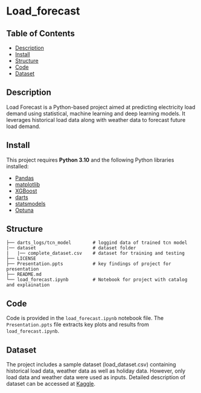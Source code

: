 # Load_forecast

## Table of Contents

* [Description](##Description)
* [Install](##Install)
* [Structure](##Structure)
* [Code](##Code)
* [Dataset](##Dataset)

## Description
Load Forecast is a Python-based project aimed at predicting electricity load demand using statistical, machine learning and deep learning models. It leverages historical load data along with weather data to forecast future load demand.

## Install
This project requires **Python 3.10** and the following Python libraries installed:
- [Pandas](http://pandas.pydata.org)
- [matplotlib](http://matplotlib.org/)
- [XGBoost](https://xgboost.readthedocs.io/en/stable/)
- [darts](https://unit8co.github.io/darts/)
- [statsmodels](https://www.statsmodels.org/stable/index.html) 
- [Optuna](https://optuna.org/)

## Structure
	├── darts_logs/tcn_model        # loggind data of trained tcn model
	|── dataset                     # dataset folder
	|   |── complete_dataset.csv    # dataset for training and testing
	├── LICENSE
  	├── Presentation.ppts           # key findings of project for presentation 
	├── README.md
 	└── load_forecast.ipynb         # Notebook for project with catalog and explaination 

## Code
Code is provided in the `load_forecast.ipynb` notebook file. The `Presentation.ppts` file extracts key plots and results from `load_forecast.ipynb`.

## Dataset
The project includes a sample dataset (load_dataset.csv) containing historical load data, weather data as well as holiday data. However, only load data and weather data were used as inputs. Detailed description of dataset can be accessed at [Kaggle](https://www.kaggle.com/datasets/aramacus/electricity-demand-in-victoria-australia/data). 

